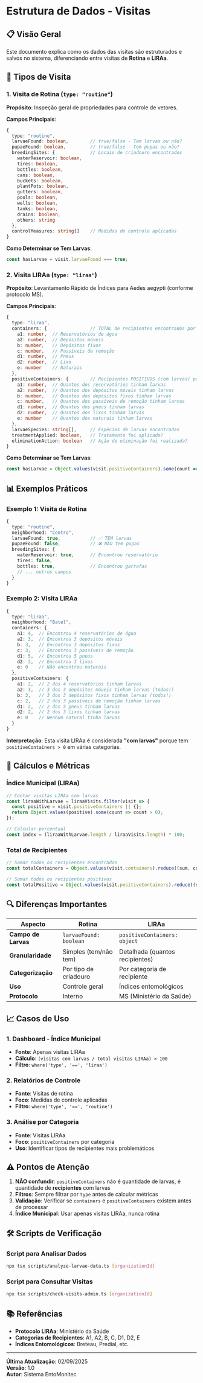 # Estrutura de Dados - Visitas

## 📋 Visão Geral

Este documento explica como os dados das visitas são estruturados e salvos no sistema, diferenciando entre visitas de **Rotina** e **LIRAa**.

## 🔄 Tipos de Visita

### 1. **Visita de Rotina** (`type: "routine"`)

**Propósito**: Inspeção geral de propriedades para controle de vetores.

**Campos Principais**:
```typescript
{
  type: "routine",
  larvaeFound: boolean,        // true/false - Tem larvas ou não?
  pupaeFound: boolean,         // true/false - Tem pupas ou não?
  breedingSites: {             // Locais de criadouro encontrados
    waterReservoir: boolean,
    tires: boolean,
    bottles: boolean,
    cans: boolean,
    buckets: boolean,
    plantPots: boolean,
    gutters: boolean,
    pools: boolean,
    wells: boolean,
    tanks: boolean,
    drains: boolean,
    others: string
  },
  controlMeasures: string[]    // Medidas de controle aplicadas
}
```

**Como Determinar se Tem Larvas**:
```typescript
const hasLarvae = visit.larvaeFound === true;
```

### 2. **Visita LIRAa** (`type: "liraa"`)

**Propósito**: Levantamento Rápido de Índices para Aedes aegypti (conforme protocolo MS).

**Campos Principais**:
```typescript
{
  type: "liraa",
  containers: {                // TOTAL de recipientes encontrados por categoria
    a1: number,  // Reservatórios de água
    a2: number,  // Depósitos móveis
    b: number,   // Depósitos fixos
    c: number,   // Passíveis de remoção
    d1: number,  // Pneus
    d2: number,  // Lixo
    e: number    // Naturais
  },
  positiveContainers: {        // Recipientes POSITIVOS (com larvas) por categoria
    a1: number,  // Quantos dos reservatórios tinham larvas
    a2: number,  // Quantos dos depósitos móveis tinham larvas
    b: number,   // Quantos dos depósitos fixos tinham larvas
    c: number,   // Quantos dos passíveis de remoção tinham larvas
    d1: number,  // Quantos dos pneus tinham larvas
    d2: number,  // Quantos dos lixos tinham larvas
    e: number    // Quantos dos naturais tinham larvas
  },
  larvaeSpecies: string[],     // Espécies de larvas encontradas
  treatmentApplied: boolean,   // Tratamento foi aplicado?
  eliminationAction: boolean   // Ação de eliminação foi realizada?
}
```

**Como Determinar se Tem Larvas**:
```typescript
const hasLarvae = Object.values(visit.positiveContainers).some(count => count > 0);
```

## 📊 Exemplos Práticos

### Exemplo 1: Visita de Rotina
```typescript
{
  type: "routine",
  neighborhood: "Centro",
  larvaeFound: true,           // ✅ TEM larvas
  pupaeFound: false,           // ❌ NÃO tem pupas
  breedingSites: {
    waterReservoir: true,      // Encontrou reservatório
    tires: false,
    bottles: true,             // Encontrou garrafas
    // ... outros campos
  }
}
```

### Exemplo 2: Visita LIRAa
```typescript
{
  type: "liraa",
  neighborhood: "Batel",
  containers: {
    a1: 4,  // Encontrou 4 reservatórios de água
    a2: 3,  // Encontrou 3 depósitos móveis
    b: 3,   // Encontrou 3 depósitos fixos
    c: 3,   // Encontrou 3 passíveis de remoção
    d1: 5,  // Encontrou 5 pneus
    d2: 3,  // Encontrou 3 lixos
    e: 0    // Não encontrou naturais
  },
  positiveContainers: {
    a1: 2,  // 2 dos 4 reservatórios tinham larvas
    a2: 3,  // 3 dos 3 depósitos móveis tinham larvas (todos!)
    b: 3,   // 3 dos 3 depósitos fixos tinham larvas (todos!)
    c: 2,   // 2 dos 3 passíveis de remoção tinham larvas
    d1: 2,  // 2 dos 5 pneus tinham larvas
    d2: 2,  // 2 dos 3 lixos tinham larvas
    e: 0    // Nenhum natural tinha larvas
  }
}
```

**Interpretação**: Esta visita LIRAa é considerada **"com larvas"** porque tem `positiveContainers > 0` em várias categorias.

## 🧮 Cálculos e Métricas

### Índice Municipal (LIRAa)
```typescript
// Contar visitas LIRAa com larvas
const liraaWithLarvae = liraaVisits.filter(visit => {
  const positive = visit.positiveContainers || {};
  return Object.values(positive).some(count => count > 0);
});

// Calcular percentual
const index = (liraaWithLarvae.length / liraaVisits.length) * 100;
```

### Total de Recipientes
```typescript
// Somar todos os recipientes encontrados
const totalContainers = Object.values(visit.containers).reduce((sum, count) => sum + count, 0);

// Somar todos os recipientes positivos
const totalPositive = Object.values(visit.positiveContainers).reduce((sum, count) => sum + count, 0);
```

## 🔍 Diferenças Importantes

| Aspecto | Rotina | LIRAa |
|---------|--------|-------|
| **Campo de Larvas** | `larvaeFound: boolean` | `positiveContainers: object` |
| **Granularidade** | Simples (tem/não tem) | Detalhada (quantos recipientes) |
| **Categorização** | Por tipo de criadouro | Por categoria de recipiente |
| **Uso** | Controle geral | Índices entomológicos |
| **Protocolo** | Interno | MS (Ministério da Saúde) |

## 📈 Casos de Uso

### 1. **Dashboard - Índice Municipal**
- **Fonte**: Apenas visitas LIRAa
- **Cálculo**: `(visitas com larvas / total visitas LIRAa) × 100`
- **Filtro**: `where('type', '==', 'liraa')`

### 2. **Relatórios de Controle**
- **Fonte**: Visitas de rotina
- **Foco**: Medidas de controle aplicadas
- **Filtro**: `where('type', '==', 'routine')`

### 3. **Análise por Categoria**
- **Fonte**: Visitas LIRAa
- **Foco**: `positiveContainers` por categoria
- **Uso**: Identificar tipos de recipientes mais problemáticos

## ⚠️ Pontos de Atenção

1. **NÃO confundir**: `positiveContainers` não é quantidade de larvas, é quantidade de **recipientes** com larvas
2. **Filtros**: Sempre filtrar por `type` antes de calcular métricas
3. **Validação**: Verificar se `containers` e `positiveContainers` existem antes de processar
4. **Índice Municipal**: Usar apenas visitas LIRAa, nunca rotina

## 🛠️ Scripts de Verificação

### Script para Analisar Dados
```bash
npx tsx scripts/analyze-larvae-data.ts [organizationId]
```

### Script para Consultar Visitas
```bash
npx tsx scripts/check-visits-admin.ts [organizationId]
```

## 📚 Referências

- **Protocolo LIRAa**: Ministério da Saúde
- **Categorias de Recipientes**: A1, A2, B, C, D1, D2, E
- **Índices Entomológicos**: Breteau, Predial, etc.

---

**Última Atualização**: 02/09/2025  
**Versão**: 1.0  
**Autor**: Sistema EntoMonitec


